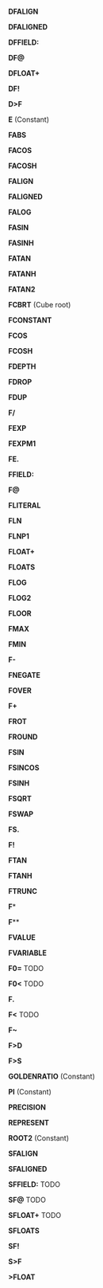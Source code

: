 **DFALIGN**

**DFALIGNED**

**DFFIELD:**

**DF@**

**DFLOAT+**

**DF!**

**D>F**

**E**		(Constant)

**FABS**

**FACOS**

**FACOSH**

**FALIGN**

**FALIGNED**

**FALOG**

**FASIN**

**FASINH**

**FATAN**

**FATANH**

**FATAN2**

**FCBRT**	(Cube root)

**FCONSTANT**

**FCOS**

**FCOSH**

**FDEPTH**

**FDROP**

**FDUP**

**F/**

**FEXP**

**FEXPM1**

**FE.**

**FFIELD:**

**F@**

**FLITERAL**

**FLN**

**FLNP1**

**FLOAT+**

**FLOATS**

**FLOG**

**FLOG2**

**FLOOR**

**FMAX**

**FMIN**

**F-**

**FNEGATE**

**FOVER**

**F+**

**FROT**

**FROUND**

**FSIN**

**FSINCOS**

**FSINH**

**FSQRT**

**FSWAP**

**FS.**

**F!**

**FTAN**

**FTANH**

**FTRUNC**

**F***

**F****

**FVALUE**

**FVARIABLE**

**F0=**		TODO

**F0<**		TODO

**F.**

**F<**		TODO

**F~**

**F>D**

**F>S**

**GOLDENRATIO** (Constant)

**PI**		(Constant)

**PRECISION**

**REPRESENT**

**ROOT2**	(Constant)

**SFALIGN**

**SFALIGNED**

**SFFIELD:**	TODO

**SF@**		TODO

**SFLOAT+**	TODO

**SFLOATS**

**SF!**	

**S>F**	

**>FLOAT**
